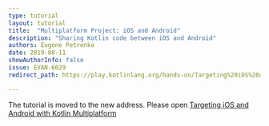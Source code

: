 ```yaml
---
type: tutorial
layout: tutorial
title:  "Multiplatform Project: iOS and Android"
description: "Sharing Kotlin code between iOS and Android"
authors: Eugene Petrenko
date: 2019-08-11
showAuthorInfo: false
issue: EVAN-6029
redirect_path: https://play.kotlinlang.org/hands-on/Targeting%20iOS%20and%20Android%20with%20Kotlin%20Multiplatform/01_Introduction

---
```


The tutorial is moved to the new address. Please open
[Targeting iOS and Android with Kotlin Multiplatform](https://play.kotlinlang.org/hands-on/Targeting%20iOS%20and%20Android%20with%20Kotlin%20Multiplatform/01_Introduction)
